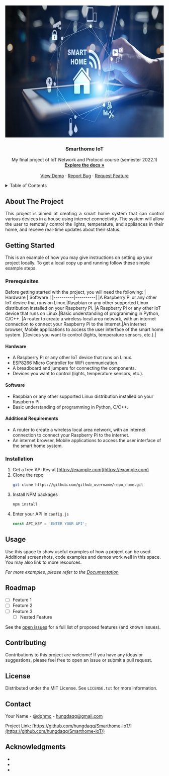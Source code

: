 <!-- PROJECT LOGO -->
<br />
<div align="center">
  <a href="https://github.com/github_username/repo_name">
    <img src="images/smarthome.jpg" alt="Logo" width="800" height="420">
  </a>

<h3 align="center">Smarthome IoT</h3>

  <p align="center">
    My final project of IoT Network and Protocol course (semester 2022.1)
    <br />
    <a href="https://github.com/hungdaqq/Smarthome-IoT"><strong>Explore the docs »</strong></a>
    <br />
    <br />
    <a href="https://github.com/hungdaqq/Smarthome-IoT">View Demo</a>
    ·
    <a href="https://github.com/hungdaqq/Smarthome-IoT/issues">Report Bug</a>
    ·
    <a href="https://github.com/hungdaqq/Smarthome-IoT/issues">Request Feature</a>
  </p>
</div>



<!-- TABLE OF CONTENTS -->
<details>
  <summary>Table of Contents</summary>
  <ol>
    <li>
      <a href="#about-the-project">About The Project</a>
      </ul>
    </li>
    <li>
      <a href="#getting-started">Getting Started</a>
      <ul>
        <li><a href="#prerequisites">Prerequisites</a></li>
        <li><a href="#installation">Installation</a></li>
      </ul>
    </li>
    <li><a href="#usage">Usage</a></li>
    <li><a href="#roadmap">Roadmap</a></li>
    <li><a href="#contributing">Contributing</a></li>
    <li><a href="#license">License</a></li>
    <li><a href="#contact">Contact</a></li>
    <li><a href="#acknowledgments">Acknowledgments</a></li>
  </ol>
</details>



<!-- ABOUT THE PROJECT -->
## About The Project

<p align="justify"> This project is aimed at creating a smart home system that can control various devices in a house using internet connectivity. The system will allow the user to remotely control the lights, temperature, and appliances in their home, and receive real-time updates about their status.
 </p>

<!-- GETTING STARTED -->
## Getting Started

This is an example of how you may give instructions on setting up your project locally.
To get a local copy up and running follow these simple example steps.

### Prerequisites
Before getting started with the project, you will need the following:
| Hardware | Software |
|----------|----------|
|A Raspberry Pi or any other IoT device that runs on Linux.|Raspbian or any other supported Linux distribution installed on your Raspberry Pi.
|A Raspberry Pi or any other IoT device that runs on Linux.|Basic understanding of programming in Python, C/C++.
|A router to create a wireless local area network, with an internet connection to connect your Raspberry Pi to the internet.|An internet browser, Mobile applications to access the user interface of the smart home system.
|Devices you want to control (lights, temperature sensors, etc.).|


#### Hardware
- A Raspberry Pi or any other IoT device that runs on Linux.
- ESP8266 Micro Controller for WiFi communication.
- A breadboard and jumpers for connecting the components.
- Devices you want to control (lights, temperature sensors, etc.).
#### Software
- Raspbian or any other supported Linux distribution installed on your Raspberry Pi.
- Basic understanding of programming in Python, C/C++.
#### Additional Requirements
- A router to create a wireless local area network, with an internet connection to connect your Raspberry Pi to the internet.
- An internet browser, Mobile applications to access the user interface of the smart home system.

### Installation

1. Get a free API Key at [https://example.com](https://example.com)
2. Clone the repo
   ```sh
   git clone https://github.com/github_username/repo_name.git
   ```
3. Install NPM packages
   ```sh
   npm install
   ```
4. Enter your API in `config.js`
   ```js
   const API_KEY = 'ENTER YOUR API';
   ```


<!-- USAGE EXAMPLES -->
## Usage

Use this space to show useful examples of how a project can be used. Additional screenshots, code examples and demos work well in this space. You may also link to more resources.

_For more examples, please refer to the [Documentation](https://example.com)_


<!-- ROADMAP -->
## Roadmap

- [ ] Feature 1
- [ ] Feature 2
- [ ] Feature 3
    - [ ] Nested Feature

See the [open issues](https://github.com/hungdaqq/Smarthome-IoT/issues) for a full list of proposed features (and known issues).

<!-- CONTRIBUTING -->
## Contributing

Contributions to this project are welcome! If you have any ideas or suggestions, please feel free to open an issue or submit a pull request.

<!-- LICENSE -->
## License

Distributed under the MIT License. See `LICENSE.txt` for more information.


<!-- CONTACT -->
## Contact

Your Name - [@dqhmc](https://www.facebook.com/dqhmc) - hungdaqq@gmail.com

Project Link: [https://github.com/hungdaqq/Smarthome-IoT/](https://github.com/hungdaqq/Smarthome-IoT/)


<!-- ACKNOWLEDGMENTS -->
## Acknowledgments

* []()
* []()
* []()
